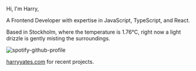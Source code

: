 Hi, I'm Harry,

A Frontend Developer with expertise in JavaScript, TypeScript, and React.

<!-- WEATHER_START -->
Based in Stockholm, where the temperature is 1.76°C, right now a light drizzle is gently misting the surroundings.
<!-- WEATHER_END -->

<p align="left">
  <a>
    <img src="https://spotify-github-profile.vercel.app/api/view?uid=bigbello&cover_image=true&theme=natemoo-re&show_offline=true&background_color=121212&interchange=false&bar_color=53b14f&bar_color_cover=false" alt="spotify-github-profile">
  </a>
</p>

[harryyates.com](https://harryyates.com) for recent projects.
